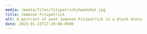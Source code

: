 ```yaml
---
media: /media/files/fitzpatrickjheadshot.jpg
title: Jameson Fitzpatrick
alt: A portrait of poet Jameson Fitzpatrick in a black dress
date: 2023-01-23T17:20:00-0500
---
```

